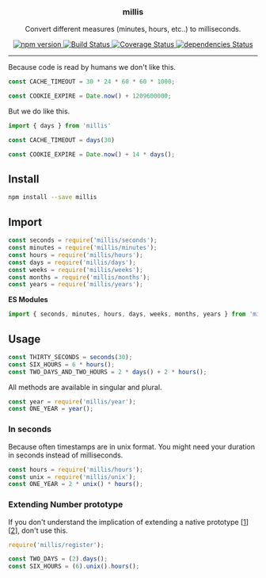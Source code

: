<p align="center">
  <h3 align="center">millis</h3>
  <p align="center">Convert different measures (minutes, hours, etc..) to milliseconds.<p>
  <p align="center">
    <a href="https://www.npmjs.com/package/millis">
      <img src="https://img.shields.io/npm/v/millis.svg" alt="npm version">
    </a>
    <a href="https://travis-ci.org/Moeriki/node-millis">
      <img src="https://travis-ci.org/Moeriki/node-millis.svg?branch=master" alt="Build Status"></img>
    </a>
    <a href="https://coveralls.io/github/Moeriki/node-millis?branch=master">
      <img src="https://coveralls.io/repos/github/Moeriki/node-millis/badge.svg?branch=master" alt="Coverage Status"></img>
    </a>
    <a href="https://david-dm.org/moeriki/node-millis">
      <img src="https://david-dm.org/moeriki/node-millis/status.svg" alt="dependencies Status"></img>
    </a>
  </p>
</p>

---

Because code is read by humans we don't like this.

```javascript
const CACHE_TIMEOUT = 30 * 24 * 60 * 60 * 1000;

const COOKIE_EXPIRE = Date.now() + 1209600000;
```

But we do like this.

```javascript
import { days } from 'millis'

const CACHE_TIMEOUT = days(30)

const COOKIE_EXPIRE = Date.now() + 14 * days();
```

## Install

```sh
npm install --save millis
```

## Import

```javascript
const seconds = require('millis/seconds');
const minutes = require('millis/minutes');
const hours = require('millis/hours');
const days = require('millis/days');
const weeks = require('millis/weeks');
const months = require('millis/months');
const years = require('millis/years');
```

**ES Modules**

```javascript
import { seconds, minutes, hours, days, weeks, months, years } from 'millis';
```

## Usage

```javascript
const THIRTY_SECONDS = seconds(30);
const SIX_HOURS = 6 * hours();
const TWO_DAYS_AND_TWO_HOURS = 2 * days() + 2 * hours();
```

All methods are available in singular and plural.

```javascript
const year = require('millis/year');
const ONE_YEAR = year();
```

### In seconds

Because often timestamps are in unix format. You might need your duration in seconds instead of milliseconds.

```javascript
const hours = require('millis/hours');
const unix = require('millis/unix');
const ONE_YEAR = 2 * unix() * hours();
```

### Extending Number prototype

If you don't understand the implication of extending a native prototype \[[1](http://perfectionkills.com/extending-native-builtins/)\] \[[2](http://stackoverflow.com/questions/14034180/why-is-extending-native-objects-a-bad-practice)\], don't use this.

```javascript
require('millis/register');

const TWO_DAYS = (2).days();
const SIX_HOURS = (6).unix().hours();
```
